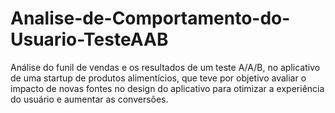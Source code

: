 # Analise-de-Comportamento-do-Usuario-TesteAAB
Análise do funil de vendas e os resultados de um teste A/A/B, no aplicativo de uma startup de produtos alimentícios, que teve por objetivo avaliar o impacto de novas fontes no design do aplicativo para otimizar a experiência do usuário e aumentar as conversões.
